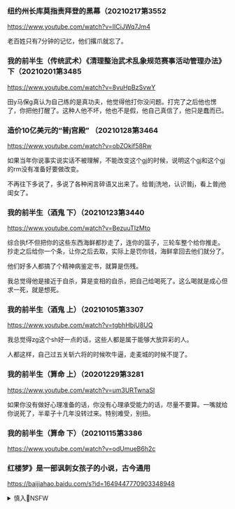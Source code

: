 ### 纽约州长库莫指责拜登的黑幕（20210217第3552
https://www.youtube.com/watch?v=IICiJWq7Jm4

老百姓只有7分钟的记忆，他们撂爪就忘了。

### 我的前半生（传统武术）《清理整治武术乱象规范赛事活动管理办法》下（20210201第3485
https://www.youtube.com/watch?v=8vuHpBzSvwY

田y马保g真认为自己练的是真功夫，他觉得他打你没问题。打完了之后他也愣了，你把他打醒了。这种人他不坏，他也不是假，他自己真信了，他只是蠢而已。

### 造价10亿美元的“普j宫殿” （20210128第3464
https://www.youtube.com/watch?v=obZOkif58Rw

如果当年你说事实说实话不被理解，不能改变这个gj的时候，说明这个gj和这个gj的rm没有准备好要做改变。

不再往下多说了，多说了各种闲言碎语又出来了。给普j洗地，认识普j，看上普j他闺女了。

### 我的前半生（酒鬼 下）（20210123第3440
https://www.youtube.com/watch?v=BezuuTIzMto

综合执f不但把你的这些东西海鲜都抄走了，连你的篮子，三轮车整个给你推走。抄走之后给你一个条，让你之后去取，实际上是罚你钱，海鲜拿回去他们就分了。

他们好多人都搞了个精神病鉴定书，就算是伤残。

我总觉得他是接近于自杀，算是变相的自杀，把自己给喝死了。这么喝就是成心但求一死，就是想死。

### 我的前半生（酒鬼 上）（20210105第3307
https://www.youtube.com/watch?v=tgbhHbjU8UQ

我总觉得zg这个sh好一点的话，这些人都是属于能够大放异彩的人。

人都这样，自己过五关斩六将的时候吹牛逼，走麦城的时候不提了。

### 我的前半生（算命 上）（20201229第3281
https://www.youtube.com/watch?v=um3URTwnaSI

如果你没有做好心理准备的话，你没有心理承受能力的话，尽量不要算。一嘴就给你说死了，半辈子十几年没转过来。特别难受，别扭。

### 我的前半生（算命 下）（20210115第3386
https://www.youtube.com/watch?v=odUmueB6h2c

### 红楼梦》是一部讽刺女孩子的小说，古今通用
https://baijiahao.baidu.com/s?id=1649447770903348948

<details><summary>慎入🔞NSFW</summary>

Not Safe For Work
![](https://upload.wikimedia.org/wikipedia/commons/thumb/d/d3/Biohazard_Symbol_Specification.png/210px-Biohazard_Symbol_Specification.png)

<details><summary><b>风险自理Use At Your Own Risk🈲</summary>

### zg迫害著名保钓人士，充分说明抗日只是偶尔的需要（20201211第3198
https://www.youtube.com/watch?v=vT9Lu8xFgHM

跟日本关系不好了，需要了你么出来闹一闹。保卫钓鱼d，抗日砸日本车OK，这是zf需要的时候。zf不需要的时候你们老实待着，不要抗日。亲日的时候举着鲜花，说欢迎欢迎，热烈欢迎。不需要的时候zf一个眼色，拿着臭鸡蛋往日本领事馆里扔，拿着车锁去砸日本车。

该拿鲜花的时候你还砸日本车，zgzf就要治理治理你了，治理你的原因跟你到底是抗日保钓还是亲日没有关系，治你的原因是你不长眼眉，是你不懂事，不听上面的。

### 讲清楚：m主d和g和d都有人选举作弊（20201108第3086
https://www.youtube.com/watch?v=YmvhTGwPHnM

很多人认为只要xjp下去了，换个人就好。不会的，这个不是g产d的问题也不是xjp的问题。你把xjp换下去，换李kq就好了吗？不会的好的，你把g产d换下去，再换一个d就好了吗？不会的。只不过就是改c换代，换了一个hd而已。

m主d和g和d在那掐，老bx日子就好过了。g不聊生，m就聊生了。

美国的m主体z不是最好的体z，但是它有一个好处事在自我的斗争当中不断暴露自己的问题。每一次暴露自己的问题之后，他就自己去修补，不断地在进化。

而我们经常暴露不出那些问题来，因为很多问题都在桌子底下私下去解决了。

### 抗美援c，保家卫g的z相，c鲜战争到底谁输谁赢？（20201025第3052
https://www.youtube.com/watch?v=imIvMBUc7Ho

你要想象一下，may同志如果当时从北c鲜战场回去了。
我们成功地在c鲜战场上消灭了may同志。

may同志如果没有死在北c鲜的话，现在统治zg的是谁呢？就是m三胖啊。

我们zg人也是还跟文g一样，还穿着那种蓝色的制服，还是拿着那个小本在那喊：mzx万岁，m三zx万岁。

### 恒d暴雷，负债8355亿，许家y威胁xjp，不救恒大，整个zg经济就垮了（20200924第2936
https://www.youtube.com/watch?v=Vg6rXq8xLL8

</details>
</details>
